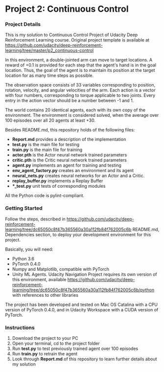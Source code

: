 # Project 2: Continuous Control
### Project Details

This is my solution to Continuous Control Project of Udacity Deep Reinforcement
Learning course. Original project template is available at
https://github.com/udacity/deep-reinforcement-learning/tree/master/p2_continuous-control

In this environment, a double-jointed arm can move to target locations. A reward
of +0.1 is provided for each step that the agent's hand is in the goal location.
Thus, the goal of the agent is to maintain its position at the target location
for as many time steps as possible.

The observation space consists of 33 variables corresponding to position,
rotation, velocity, and angular velocities of the arm. Each action is a vector
with four numbers, corresponding to torque applicable to two joints. Every entry
in the action vector should be a number between -1 and 1.

The world contains 20 identical agents, each with its own copy of the
environment. The environment is considered solved, when the average over 100
episodes over all 20 agents at least +30.

Besides README.md, this repository holds of the following files:

* __Report.md__ provides a description of the implementation
* __test.py__ is the main file for testing
* __train.py__ is the main file for training
* __actor.pth__ is the Actor neural network trained parameters
* __critic.pth__ is the Critic neural network trained parameters
* __agent.py__ implements an agent for training and testing
* __env\_agent\_factory.py__ creates an environment and its agent
* __neural\_nets.py__ creates neural networks for an Actor and a Critic.
* __replay\_buffer.py__ implements a Replay Buffer 
* __*\_test.py__ unit tests of corresponding modules

All the Python code is pylint-compliant.

### Getting Started

Follow the steps, described in https://github.com/udacity/deep-reinforcement-learning/tree/dc65050c8f47b365560a30a112fb84f762005c6b README.md, Dependencies section, to deploy your development environment for this project.

Basically, you will need:

* Python 3.6
* PyTorch 0.4.0
* Numpy and Matplotlib, compatible with PyTorch
* Unity ML Agents. Udacity Navigation Project requires its own version of this environment, available https://github.com/udacity/deep-reinforcement-learning/tree/dc65050c8f47b365560a30a112fb84f762005c6b/python with references to other libraries

The project has been developed and tested on Mac OS Catalina with a CPU version of PyTorch 0.4.0, and in Udacity Workspace with a CUDA version of PyTorch.

### Instructions

1. Download the project to your PC
1. Open your terminal, cd to the project folder
1. Run __test.py__ to test previously trained agent over 100 episodes
1. Run __train.py__ to retrain the agent 
1. Look through __Report.md__ of this repository to learn further details about
my solution